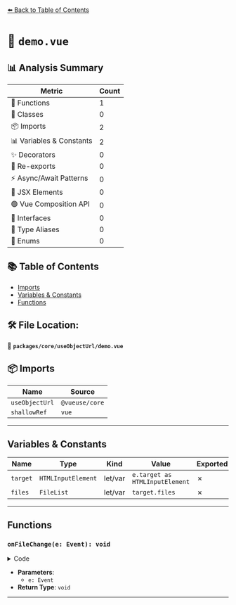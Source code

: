 [⬅️ Back to Table of Contents](../../../index.md)

# 📄 `demo.vue`

## 📊 Analysis Summary

| Metric | Count |
|--------|-------|
| 🔧 Functions | 1 |
| 🧱 Classes | 0 |
| 📦 Imports | 2 |
| 📊 Variables & Constants | 2 |
| ✨ Decorators | 0 |
| 🔄 Re-exports | 0 |
| ⚡ Async/Await Patterns | 0 |
| 💠 JSX Elements | 0 |
| 🟢 Vue Composition API | 0 |
| 📐 Interfaces | 0 |
| 📑 Type Aliases | 0 |
| 🎯 Enums | 0 |

## 📚 Table of Contents

- [Imports](#imports)
- [Variables & Constants](#variables-constants)
- [Functions](#functions)

## 🛠️ File Location:
📂 **`packages/core/useObjectUrl/demo.vue`**

## 📦 Imports

| Name | Source |
|------|--------|
| `useObjectUrl` | `@vueuse/core` |
| `shallowRef` | `vue` |


---

## Variables & Constants

| Name | Type | Kind | Value | Exported |
|------|------|------|-------|----------|
| `target` | `HTMLInputElement` | let/var | `e.target as HTMLInputElement` | ✗ |
| `files` | `FileList` | let/var | `target.files` | ✗ |


---

## Functions

### `onFileChange(e: Event): void`

<details><summary>Code</summary>

```ts
function onFileChange(e: Event) {
  const target = e.target as HTMLInputElement
  const files = target.files
  file.value = (files && files.length > 0) ? files[0] : undefined
}
```
</details>

- **Parameters**:
  - `e: Event`
- **Return Type**: `void`

---